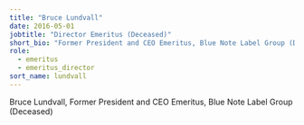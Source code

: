 ```yaml
---
title: "Bruce Lundvall"
date: 2016-05-01
jobtitle: "Director Emeritus (Deceased)"
short_bio: "Former President and CEO Emeritus, Blue Note Label Group (Deceased)"
role:
  - emeritus
  - emeritus_director
sort_name: lundvall
---
```


Bruce Lundvall, Former President and CEO Emeritus, Blue Note Label Group (Deceased)